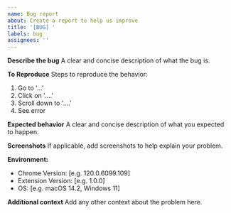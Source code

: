 ```yaml
---
name: Bug report
about: Create a report to help us improve
title: '[BUG] '
labels: bug
assignees: ''
---
```


**Describe the bug**
A clear and concise description of what the bug is.

**To Reproduce**
Steps to reproduce the behavior:
1. Go to '...'
2. Click on '....'
3. Scroll down to '....'
4. See error

**Expected behavior**
A clear and concise description of what you expected to happen.

**Screenshots**
If applicable, add screenshots to help explain your problem.

**Environment:**
 - Chrome Version: [e.g. 120.0.6099.109]
 - Extension Version: [e.g. 1.0.0]
 - OS: [e.g. macOS 14.2, Windows 11]

**Additional context**
Add any other context about the problem here.

